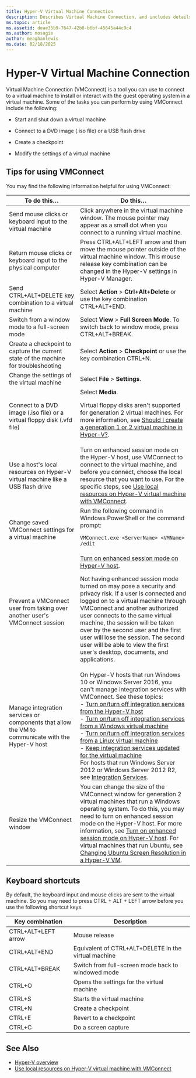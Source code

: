 ```yaml
---
title: Hyper-V Virtual Machine Connection
description: Describes Virtual Machine Connection, and includes details on how to do common tasks, such as send Ctrl-Alt-Delete to the virtual machine.
ms.topic: article
ms.assetid: deae35b9-7647-42b8-b6bf-45645a44c9c4
ms.author: mosagie
author: meaghanlewis
ms.date: 02/18/2025
---
```


# Hyper-V Virtual Machine Connection

Virtual Machine Connection (VMConnect) is a tool you can use to connect to a virtual machine to install or interact with the guest operating system in a virtual machine. Some of the tasks you can perform by using VMConnect include the following:

- Start and shut down a virtual machine

- Connect to a DVD image (.iso file) or a USB flash drive

- Create a checkpoint

- Modify the settings of a virtual machine

## Tips for using VMConnect

You may find the following information helpful for using VMConnect:

|To do this…|Do this…|
|---------------|------------|
|Send mouse clicks or keyboard input to the virtual machine|Click anywhere in the virtual machine window. The mouse pointer may appear as a small dot when you connect to a running virtual machine.|
|Return mouse clicks or keyboard input to the physical computer|Press CTRL\+ALT\+LEFT arrow and then move the mouse pointer outside of the virtual machine window. This mouse release key combination can be changed in the Hyper\-V settings in Hyper\-V Manager.|
|Send CTRL\+ALT\+DELETE key combination to a virtual machine|Select **Action** > **Ctrl\+Alt\+Delete** or use the key combination CTRL\+ALT\+END.|
|Switch from a window mode to a full\-screen mode|Select **View** > **Full Screen Mode**. To switch back to window mode, press CTRL\+ALT\+BREAK.|
|Create a checkpoint to capture the current state of the machine for troubleshooting|Select **Action** > **Checkpoint** or use the key combination CTRL\+N.|
|Change the settings of the virtual machine|Select **File** > **Settings**.|
|Connect to a DVD image \(.iso file\) or a virtual floppy disk \(.vfd file\)|Select **Media**.<p>Virtual floppy disks aren't supported for generation 2 virtual machines. For more information, see [Should I create a generation 1 or 2 virtual machine in Hyper-V?](../plan/Should-I-create-a-generation-1-or-2-virtual-machine-in-Hyper-V.md).|
|Use a host's local resources on Hyper\-V virtual machine like a USB flash drive|Turn on enhanced session mode on the Hyper-V host, use VMConnect to connect to the virtual machine, and before you connect, choose the local resource that you want to use. For the specific steps, see [Use local resources on Hyper\-V virtual machine with VMConnect](Use-local-resources-on-Hyper-V-virtual-machine-with-VMConnect.md).|
|Change saved VMConnect settings for a virtual machine|Run the following command in Windows PowerShell or the command prompt:<p>`VMConnect.exe <ServerName> <VMName> /edit`|
|Prevent a VMConnect user from taking over another user's VMConnect session|[Turn on enhanced session mode on Hyper-V host](Use-local-resources-on-Hyper-V-virtual-machine-with-VMConnect.md#turn-on-enhanced-session-mode-on-a-hyper-v-host).<p>Not having enhanced session mode turned on may pose a security and privacy risk. If a user is connected and logged on to a virtual machine through VMConnect and another authorized user connects to the same virtual machine, the session will be taken over by the second user and the first user will lose the session. The second user will be able to view the first user's desktop, documents, and applications.|
|Manage integration services or components that allow the VM to communicate with the Hyper-V host| On Hyper-V hosts that run Windows 10 or Windows Server 2016, you can't manage integration services with VMConnect. See these topics: <br />- [Turn on/turn off integration services from the Hyper-V host](../manage/manage-hyper-v-integration-services.md) <br />- [Turn on/turn off integration services from a Windows virtual machine](../manage/manage-hyper-v-integration-services.md#start-and-stop-an-integration-service-from-a-windows-guest)<br />- [Turn on/turn off integration services from a Linux virtual machine](../manage/manage-hyper-v-integration-services.md#start-and-stop-an-integration-service-from-a-linux-guest) <br />- [Keep integration services updated for the virtual machine](../manage/manage-hyper-v-integration-services.md#keep-integration-services-up-to-date)  <br />For hosts that run Windows Server 2012 or Windows Server 2012 R2, see [Integration Services](/previous-versions/windows/it-pro/windows-server-2012-R2-and-2012/dn798297(v=ws.11)).|
|Resize the VMConnect window|You can change the size of the VMConnect window for generation 2 virtual machines that run a Windows operating system. To do this, you may need to turn on enhanced session mode on the Hyper-V host. For more information, see [Turn on enhanced session mode on Hyper-V host](Use-local-resources-on-Hyper-V-virtual-machine-with-VMConnect.md#turn-on-enhanced-session-mode-on-a-hyper-v-host). For virtual machines that run Ubuntu, see [Changing Ubuntu Screen Resolution in a Hyper-V VM](/archive/blogs/virtual_pc_guy/changing-ubuntu-screen-resolution-in-a-hyper-v-vm).|

## Keyboard shortcuts

By default, the keyboard input and mouse clicks are sent to the virtual machine. So you may need to press CTRL + ALT + LEFT arrow before you use the following shortcut keys.

|Key combination|Description|
|-------------------|---------------|
|CTRL\+ALT\+LEFT arrow|Mouse release|
|CTRL\+ALT\+END|Equivalent of CTRL\+ALT\+DELETE in the virtual machine|
|CTRL\+ALT\+BREAK|Switch from full\-screen mode back to windowed mode|
|CTRL\+O|Opens the settings for the virtual machine|
|CTRL\+S|Starts the virtual machine|
|CTRL\+N|Create a checkpoint|
|CTRL\+E|Revert to a checkpoint|
|CTRL\+C|Do a screen capture|

## See Also

- [Hyper-V overview](/windows-server/virtualization/hyper-v/hyper-v-overview?pivots=windows-server)
- [Use local resources on Hyper-V virtual machine with VMConnect](Use-local-resources-on-Hyper-V-virtual-machine-with-VMConnect.md)